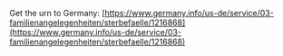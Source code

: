 Get the urn to Germany: [https://www.germany.info/us-de/service/03-familienangelegenheiten/sterbefaelle/1216868](https://www.germany.info/us-de/service/03-familienangelegenheiten/sterbefaelle/1216868)



